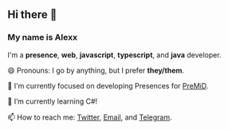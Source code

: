 ## Hi there 👋
### My name is Alexx

I'm a **presence**, **web**, **javascript**, **typescript**, and **java** developer.

😄 Pronouns: I go by anything, but I prefer **they/them**.

🔭 I'm currently focused on developing Presences for [PreMiD](https://premid.app).

🌱 I’m currently learning C#!

📫 How to reach me: [Twitter](https://twitter.com/SnoweyFoxx), [Email](mailto:alex@foxboys.systems), and [Telegram](t.me/snoweyfoxx).

<!--
**feet/feet** is a ✨ _special_ ✨ repository because its `README.md` (this file) appears on your GitHub profile.

Here are some ideas to get you started:

- 🔭 I’m currently working on ...
- 🌱 I’m currently learning ...
- 👯 I’m looking to collaborate on ...
- 🤔 I’m looking for help with ...
- 💬 Ask me about ...
- 📫 How to reach me: ...
- 😄 Pronouns: ...
- ⚡ Fun fact: ...
-->

